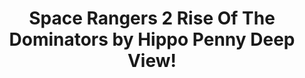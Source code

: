 ---
title: Space Rangers 2 Rise Of The Dominators by Hippo Penny Deep View!
layout: scoredetail
permalink: /meta-score/space-rangers-2-rise-of-the-dominators
header:
  teaser: /assets/images/space-rangers-2-rise-of-the-dominators.jpg
  video:
    id: HlixbA7_CH4
    provider: youtube
---